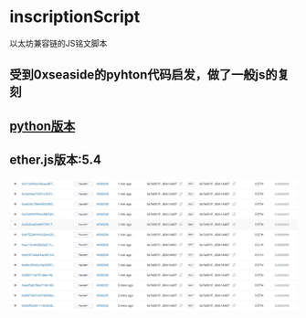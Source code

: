 # inscriptionScript
以太坊兼容链的JS铭文脚本

## 受到0xseaside的pyhton代码启发，做了一般js的复刻
## [python版本](https://www.0xseaside.com/docs/inscription/EVM%20XRC20%E9%80%9A%E7%94%A8%E6%89%B9%E9%87%8F%E8%84%9A%E6%9C%AC)

## ether.js版本:5.4

![替代文本](img/transaction.png)